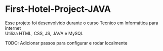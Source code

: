 # First-Hotel-Project-JAVA
Esse projeto foi desenvolvido durante o curso Tecnico em Informática para internet<br>
Utiliza HTML, CSS, JS, JAVA e MySQL<br>

TODO: Adicionar passos para configurar e rodar localmente
